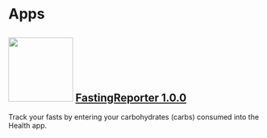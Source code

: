 # Apps
## <img src="../../images/fastingreporter-logo.png" width="128" height="128" /> [FastingReporter 1.0.0](/fastingreporter-readme)

Track your fasts by entering your carbohydrates (carbs) consumed into the Health app.
